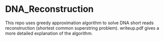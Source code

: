 # DNA_Reconstruction
This repo uses greedy approximation algorithm to solve DNA short reads reconstruction (shortest common superstring
problem).
writeup.pdf gives a more detailed explanation of the algorithm.
